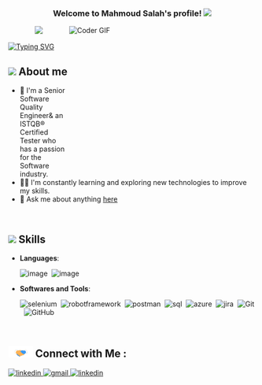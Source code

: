 <h3 align="center">
  Welcome to Mahmoud Salah's profile!
  <img src="https://media.giphy.com/media/hvRJCLFzcasrR4ia7z/giphy.gif" width="28">
</h3>


<img align="right" src="https://media.giphy.com/media/SWoSkN6DxTszqIKEqv/giphy.gif" alt="Coder GIF" width="380" height="280">

<!-- Typing SVG by DenverCoder1 - https://github.com/DenverCoder1/readme-typing-svg -->
<p align="center">
  <a href="https://github.com/DenverCoder1/readme-typing-svg"><img src="https://readme-typing-svg.herokuapp.com/?lines=Expert%20Software%20Tester;Be%20Who%20You%20Want%20To%20Be&font;The%20best%20way%20to%20predict%20the%20future%20is%20to%20create%20it;Interested%20about%20Learning%20Systems;=Fira%20Code&center=true&width=440&height=45&color=0df3f3&vCenter=true&size=22"></a>
</p> 
<a href="https://git.io/typing-svg"><img src="https://readme-typing-svg.demolab.com?font=Fira+Code&pause=1000&random=false&width=435&lines=if+want+predict+the+future%3Ecreate+it" alt="Typing SVG" /></a>

## <picture><img src = "https://github.com/7oSkaaa/7oSkaaa/blob/main/Images/about_me.gif?raw=true" width = 50px></picture> About me

- 🏢 I'm a Senior Software Quality Engineer& an ISTQB® Certified Tester who has a passion for the Software industry.
- 👨‍💻 I'm constantly learning and exploring new technologies to improve my skills.
- 💬  Ask me about anything [here]([https://www.linkedin.com/in/mostafa-alaa-elsisi-94a757238](http://www.linkedin.com/in/mahmoud-salah-262712249))

<br>

## <img src="https://media2.giphy.com/media/QssGEmpkyEOhBCb7e1/giphy.gif?cid=ecf05e47a0n3gi1bfqntqmob8g9aid1oyj2wr3ds3mg700bl&rid=giphy.gif" width ="30"><b> Skills</b>

<p align="center">

- **Languages**:

   ![image](https://github.com/mahmoudsalah91/mahmoudsalah91/assets/108552674/b57e8d89-e9d2-4c3b-a5ab-6207d979af06)&nbsp; ![image](https://github.com/mahmoudsalah91/mahmoudsalah91/assets/108552674/e4b35bc1-f46b-4b1b-9148-2da16074731a)&nbsp;
  


 

   
- **Softwares and Tools**:

        
    ![selenium](https://github.com/mahmoudsalah91/mahmoudsalah91/assets/108552674/f744a829-40ee-4d66-852a-2e11e5607b73)&nbsp;
    ![robotframework](https://github.com/mahmoudsalah91/mahmoudsalah91/assets/108552674/9088804d-17d3-42e0-b752-954ae4033c55)&nbsp;
    ![postman](https://github.com/mahmoudsalah91/mahmoudsalah91/assets/108552674/64e9b576-fd59-4b21-8f74-c61c3bc624ad)&nbsp;
    ![sql](https://github.com/mahmoudsalah91/mahmoudsalah91/assets/108552674/446e1b22-8b72-46d6-84d9-8694cd1d137e)&nbsp;
    ![azure](https://github.com/mahmoudsalah91/mahmoudsalah91/assets/108552674/47b2a14a-b0dc-4f61-ae4c-2d73e16cdc48)&nbsp;
    ![jira](https://github.com/mahmoudsalah91/mahmoudsalah91/assets/108552674/36f4fcb0-57d2-4aca-912d-fc1dd99ccbc2)&nbsp;
    ![Git](https://github.com/mahmoudsalah91/mahmoudsalah91/assets/108552674/832dffef-37b3-407c-874d-c8b8de86d1c6)&nbsp;
    ![GitHub](https://github.com/mahmoudsalah91/mahmoudsalah91/assets/108552674/492276b8-1a93-48a3-819d-7839e68d6169)&nbsp;
    

<br>

## <img src="https://github.com/0xAbdulKhalid/0xAbdulKhalid/raw/main/assets/mdImages/handshake.gif" width ="50"><b> Connect with Me :</b>

<a href="https://github.com/mahmoudsalah91" target="_blank">
<img src=https://img.shields.io/badge/github-%2300acee.svg?color=black&style=for-the-badge&logo=github&logoColor=white alt=linkedin style="margin-bottom: 5px;" />
</a>
<a href="mahmoudsalah201514@gmail.com" target="_blank">
<img src=https://img.shields.io/badge/gmail-%2300acee.svg?color=black&style=for-the-badge&logo=gmail&logoColor=white alt=gmail style="margin-bottom: 5px;" />
</a>
<a href="http://www.linkedin.com/in/mahmoud-salah-262712249" target="_blank">
<img src=https://img.shields.io/badge/linkedin-%ff5851db.svg?color=black&style=for-the-badge&logo=linkedin&logoColor=white alt=linkedin style="margin-bottom: 5px;" />
</a>

<!--
## 

<img align="left" src="https://github-readme-stats.vercel.app/api/top-langs?username=Mosatfa-Elsisi&show_icons=true&locale=en&layout=compact&theme=radical" alt="most used languages" />
<br>
<br>
<div width=400px>
<a href="https://komarev.com/ghpvc/?username=Mosatfa-Elsisim&style=for-the-badge">
    <img center="left" src="https://komarev.com/ghpvc/?username=Mosatfa-Elsisi&style=for-the-badge">
</a>
</div>
-->
